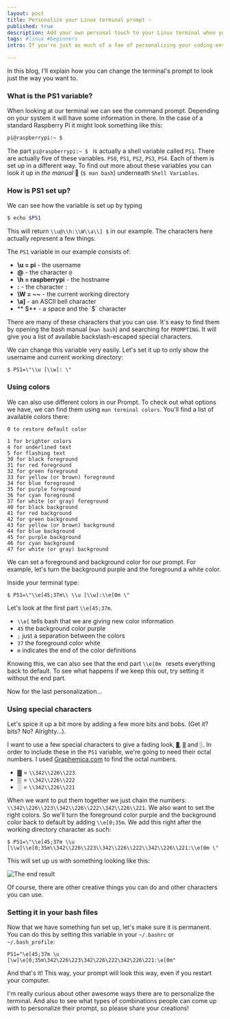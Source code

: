 ```yaml
---
layout: post
title: Personalize your Linux terminal prompt ✨
published: true
description: Add your own personal touch to your Linux terminal when you're not using a GUI.
tags: #linux #beginners
intro: If you're just as much of a fan of personalizing your coding environment as I am, you must have been just as bummed out when you ran your Linux environment without a GUI and found out there was no real 'theming' going on in your terminal. No worries, there is hope!

---
```


In this blog, I'll explain how you can change the terminal's prompt to look just the way you want to.

### What is the PS1 variable?

When looking at our terminal we can see the command prompt. Depending on your system it will have some information in there. In the case of a standard Raspberry Pi it might look something like this:

```bash
pi@raspberrypi:~ $
```

The part `pi@raspberrypi:~ $ ` is actually a shell variable called `PS1`. There are actually five of these variables. `PS0`, `PS1`, `PS2`, `PS3`, `PS4`. Each of them is set up in a different way. To find out more about these variables you can look it up in _the manual_ 📖 (`$ man bash`) underneath `Shell Variables`.

### How is PS1 set up?

We can see how the variable is set up by typing

```bash
$ echo $PS1
```
This will return `\\u@\\h:\\W\\a\\] $` in our example. The characters here actually represent a few things.

The `PS1` variable in our example consists of:

* **\\u = pi** - the username
* **@** - the character `@`
* **\\h = raspberrypi** - the hostname
* **:** - the character `:`
* **\\W = ~~** - the current working directory
* **\\a]** - an ASCII bell character
* ** $** - a space and the `$` character

There are many of these characters that you can use. It's easy to find them by opening the bash manual (`man bash`) and searching for `PROMPTING`. It will give you a list of available backslash-escaped special characters.

We can change this variable very easily. Let's set it up to only show the username and current working directory:

```
$ PS1=\"\\u [\\w]: \"
```

### Using colors

We can also use different colors in our Prompt. To check out what options we have, we can find them using `man terminal colors`. You'll find a list of available colors there:

```
0 to restore default color

1 for brighter colors
4 for underlined text
5 for flashing text
30 for black foreground
31 for red foreground
32 for green foreground
33 for yellow (or brown) foreground
34 for blue foreground
35 for purple foreground
36 for cyan foreground
37 for white (or gray) foreground
40 for black background
41 for red background
42 for green background
43 for yellow (or brown) background
44 for blue background
45 for purple background
46 for cyan background
47 for white (or gray) background
```

We can set a foreground and background color for our prompt. For example, let's turn the background purple and the foreground a white color.

Inside your terminal type:

```
$ PS1=\"\\e[45;37m\\ \\u [\\w]:\\e[0m \"
```

Let's look at the first part `\\e[45;37m`.
* `\\e[` tells bash that we are giving new color information
* `45` the background color purple
* `;` just a separation between the colors
* `37` the foreground color white
* `m` indicates the end of the color definitions

Knowing this, we can also see that the end part `\\e[0m ` resets everything back to default. To see what happens if we keep this out, try setting it without the end part.

Now for the last personalization...

### Using special characters

Let's spice it up a bit more by adding a few more bits and bobs. (Get it? bits? No? Alrighty...).

I want to use a few special characters to give a fading look, `▓`, `▒` and `░`. In order to include these in the `PS1` variable, we're going to need their octal numbers. I used [Graphemica.com](http://graphemica.com/unicode/characters) to find the octal numbers.

* ▓ = `\\342\\226\\223`
* ▒ = `\\342\\226\\222`
* ░ = `\\342\\226\\221`

When we want to put them together we just chain the numbers: `\\342\\226\\223\\342\\226\\222\\342\\226\\221`. We also want to set the right colors. So we'll turn the foreground color purple and the background color back to default by adding `\\e[0;35m`. We add this right after the working directory character as such:

```
$ PS1=\"\\e[45;37m \\u [\\w]\\e[0;35m\\342\\226\\223\\342\\226\\222\\342\\226\\221:\\e[0m \"
```
This will set up us with something looking like this:

![The end result](https://dev-to-uploads.s3.amazonaws.com/i/1ihzx5aquvinnreuo2xa.png)

Of course, there are other creative things you can do and other characters you can use.

### Setting it in your bash files

Now that we have something fun set up, let's make sure it is permanent. You can do this by setting this variable in your `~/.bashrc` or `~/.bash_profile`:

```
PS1="\e[45;37m \u [\w]\e[0;35m\342\226\223\342\226\222\342\226\221:\e[0m"
```

And that's it! This way, your prompt will look this way, even if you restart your computer.

I'm really curious about other awesome ways there are to personalize the terminal. And also to see what types of combinations people can come up with to personalize their prompt, so please share your creations!
